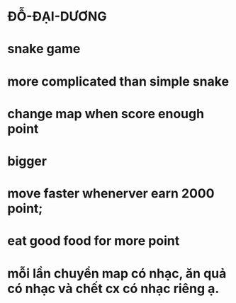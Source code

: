 # ĐỖ-ĐẠI-DƯƠNG
# snake game 
# more complicated than simple snake
# change map when score enough point
# bigger 
# move faster  whenerver earn 2000 point;
# eat good food for more point
# mỗi lần chuyển map có nhạc, ăn quả có nhạc và chết cx có nhạc riêng ạ.
